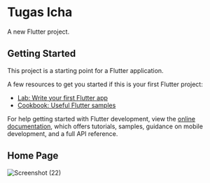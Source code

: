 # Tugas Icha

A new Flutter project.

## Getting Started

This project is a starting point for a Flutter application.

A few resources to get you started if this is your first Flutter project:

- [Lab: Write your first Flutter app](https://docs.flutter.dev/get-started/codelab)
- [Cookbook: Useful Flutter samples](https://docs.flutter.dev/cookbook)

For help getting started with Flutter development, view the
[online documentation](https://docs.flutter.dev/), which offers tutorials,
samples, guidance on mobile development, and a full API reference.


## Home Page
![Screenshot (22)](https://user-images.githubusercontent.com/114141633/199156792-98afb797-6947-48ea-bd6a-7cd482575ef4.png)

